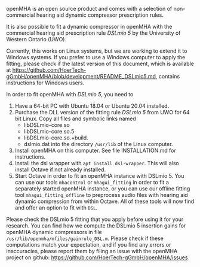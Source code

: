 openMHA is an open source product and comes with a selection of
non-commercial hearing aid dynamic compressor prescription rules.

It is also possible to fit a dynamic compressor in openMHA with the
commercial hearing aid prescription rule *DSLmio 5* by the University of
Western Ontario (UWO).

Currently, this works on Linux systems, but we are working to extend it to
Windows systems.  If you prefer to use a Windows computer to apply the fitting,
please check if the latest version of this document, which is available at
https://github.com/HoerTech-gGmbH/openMHA/blob/development/README_DSLmio5.md,
contains instructions for Windows users.

In order to fit openMHA with *DSLmio 5*, you need to

1) Have a 64-bit PC with Ubuntu 18.04 or Ubuntu 20.04 installed.
2) Purchase the DLL version of the fitting rule *DSLmio 5* from UWO for 64 bit
   Linux.  Copy all files and symbolic links named 
   - libDSLmio-core.so
   - libDSLmio-core.so.5
   - libDSLmio-core.so.<Version>+build.<BuildNo>
   - dslmio.dat
   into the directory `/usr/lib` of the Linux computer.
3) Install openMHA on this computer.  See file INSTALLATION.md for instructions.
4) Install the dsl wrapper with `apt install dsl-wrapper`. This will also
   install Octave if not already installed.
5) Start Octave in order to fit an openMHA instance with DSLmio 5.  You can use
   our tools `mhacontrol` or `mhagui_fitting` in order to fit a separately
   started openMHA instance, or you can use our offline fitting tool
   `mhagui_fitting_offline` to preprocess audio files with hearing aid dynamic
   compression from within Octave.  All of these tools will now find and offer
   an option to fit with `DSL`.

Please check the DSLmio 5 fitting that you apply before using it for your
research. You can find how we compute the DSLmio 5 insertion gains for openMHA
dynamic compressors in file `/usr/lib/openmha/mfiles/gainrule_DSL.m`.  Please
check if these computations match your expectation, and if you find any errors
or inaccuracies, please report them by filing an issue with the openMHA project
on github: https://github.com/HoerTech-gGmbH/openMHA/issues
